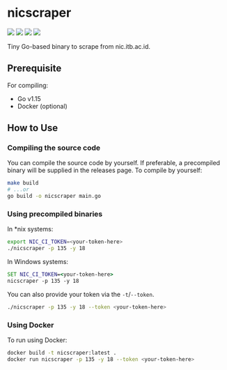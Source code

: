 # nicscraper

![](https://shields.io/badge/go-v1.15-blue?logo=go)
![](https://img.shields.io/github/issues/mkamadeus/nicscraper)
![](https://img.shields.io/github/forks/mkamadeus/nicscraper)
![](https://img.shields.io/github/stars/mkamadeus/nicscraper)

Tiny Go-based binary to scrape from nic.itb.ac.id.

## Prerequisite

For compiling:

- Go v1.15
- Docker (optional)

## How to Use

### Compiling the source code

You can compile the source code by yourself.
If preferable, a precompiled binary will be supplied in the releases page.
To compile by yourself:

```bash
make build
# ...or
go build -o nicscraper main.go
```

### Using precompiled binaries

In \*nix systems:

```bash
export NIC_CI_TOKEN=<your-token-here>
./nicscraper -p 135 -y 18
```

In Windows systems:

```cmd
SET NIC_CI_TOKEN=<your-token-here>
nicscraper -p 135 -y 18
```

You can also provide your token via the `-t`/`--token`.

```bash
./nicscraper -p 135 -y 18 --token <your-token-here>
```

### Using Docker

To run using Docker:

```bash
docker build -t nicscraper:latest .
docker run nicscraper -p 135 -y 18 --token <your-token-here>
```
